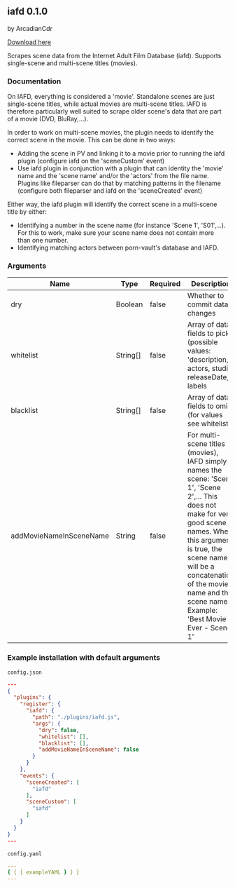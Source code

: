 ## iafd 0.1.0

by ArcadianCdr

[Download here](https://raw.githubusercontent.com/porn-vault/plugins/master/dist/iafd.js)

Scrapes scene data from the Internet Adult Film Database (iafd). Supports single-scene and multi-scene titles (movies).

### Documentation

On IAFD, everything is considered a 'movie'. Standalone scenes are just single-scene titles, while actual movies are multi-scene titles. IAFD is therefore particularly well suited to scrape older scene's data that are part of a movie (DVD, BluRay,...).

In order to work on multi-scene movies, the plugin needs to identify the correct scene in the movie. This can be done in two ways:
- Adding the scene in PV and linking it to a movie prior to running the iafd plugin (configure iafd on the 'sceneCustom' event)
- Use iafd plugin in conjunction with a plugin that can identity the 'movie' name and the 'scene name' and/or the 'actors' from the file name. Plugins like fileparser can do that by matching patterns in the filename (configure both fileparser and iafd on the 'sceneCreated' event)

Either way, the iafd plugin will identify the correct scene in a multi-scene title by either:
- Identifying a number in the scene name (for instance 'Scene 1', 'S01',...). For this to work, make sure your scene name does not contain more than one number.
- Identifying matching actors between porn-vault's database and IAFD.

### Arguments

| Name                    | Type     | Required | Description                                                                                                                                                                                                                                                                        |
| ----------------------- | -------- | -------- | ---------------------------------------------------------------------------------------------------------------------------------------------------------------------------------------------------------------------------------------------------------------------------------- |
| dry                     | Boolean  | false    | Whether to commit data changes                                                                                                                                                                                                                                                     |
| whitelist               | String[] | false    | Array of data fields to pick (possible values: 'description, actors, studio, releaseDate, labels                                                                                                                                                                                   |
| blacklist               | String[] | false    | Array of data fields to omit (for values see whitelist)                                                                                                                                                                                                                            |
| addMovieNameInSceneName | String   | false    | For multi-scene titles (movies), IAFD simply names the scene: 'Scene 1', 'Scene 2',... This does not make for very good scene names. When this argument is true, the scene name will be a concatenation of the movie name and the scene name. Example: 'Best Movie Ever - Scene 1' |

### Example installation with default arguments

`config.json`

```json
---
{
  "plugins": {
    "register": {
      "iafd": {
        "path": "./plugins/iafd.js",
        "args": {
          "dry": false,
          "whitelist": [],
          "blacklist": [],
          "addMovieNameInSceneName": false
        }
      }
    },
    "events": {
      "sceneCreated": [
        "iafd"
      ],
      "sceneCustom": [
        "iafd"
      ]
    }
  }
}
---
```

`config.yaml`

```yaml
---
{ { { exampleYAML } } }
---

```
